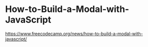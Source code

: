 # How-to-Build-a-Modal-with-JavaScript

https://www.freecodecamp.org/news/how-to-build-a-modal-with-javascript/
